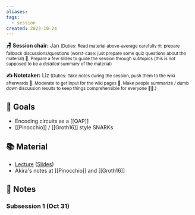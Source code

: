 ```yaml
---
aliases: 
tags:
  - session
created: 2023-10-24
---
```


**🪑 Session chair:** Jan
<small>(Duties: Read material above-average carefully 🤓; prepare fallback discussions/questions (worst-case: just prepare some quiz questions about the material) 🙋. Prepare a few slides to guide the session through subtopics (this is <i>not</i> supposed to be a <i>detailed</i> summary of the material)</small>

**✍️ Notetaker:** Liz
<small>(Duties: Take notes during the session, push them to the wiki afterwards 📝. Moderate to get input for the wiki pages 🧠. Make people summarize / dumb down discussion results to keep things comprehensible for everyone 🧑‍⚖️.)</small>

## 🎯 Goals
- Encoding circuits as a [[QAP]]
- [[Pinocchio]] / [[Groth16]] style SNARKs

## 📚 Material
- [Lecture](https://youtu.be/I7TXIHXamwM) ([Slides](https://zk-learning.org/assets/lecture9.pdf))
- Akira's notes at [[Pinocchio]] and [[Groth16]]

## 📝 Notes
### Subsession 1 (Oct 31)